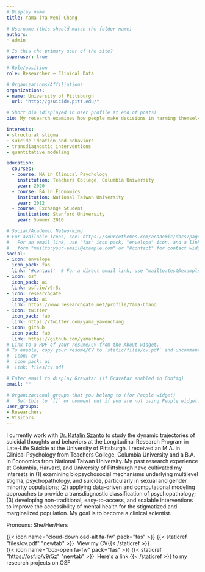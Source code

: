 ```yaml
---
# Display name
title: Yama (Ya-Wen) Chang

# Username (this should match the folder name)
authors:
- admin

# Is this the primary user of the site?
superuser: true

# Role/position
role: Researcher – Clinical Data

# Organizations/Affiliations
organizations:
- name: University of Pittsburgh
  url: "http://gsuicide.pitt.edu/"

# Short bio (displayed in user profile at end of posts)
bio: My research examines how people make decisions in harming themselves, especially among minority population (e.g., LGBTQ youth).

interests:
- structural stigma
- suicide ideation and behaviors
- transdiagnostic interventions
- quantitative modeling

education:
  courses:
  - course: MA in Clinical Psychology
    institution: Teachers College, Columbia University
    year: 2020
  - course: BA in Economics
    institution: National Taiwan University
    year: 2012
  - course: Exchange Student
    institution: Stanford University
    year: Summer 2010

# Social/Academic Networking
# For available icons, see: https://sourcethemes.com/academic/docs/page-builder/#icons
#   For an email link, use "fas" icon pack, "envelope" icon, and a link in the
#   form "mailto:your-email@example.com" or "#contact" for contact widget.
social:
- icon: envelope
  icon_pack: fas
  link: '#contact'  # For a direct email link, use "mailto:test@example.org".
- icon: osf
  icon_pack: ai
  link: osf.io/v9r5z
- icon: researchgate
  icon_pack: ai
  link: https://www.researchgate.net/profile/Yama-Chang
- icon: twitter
  icon_pack: fab
  link: https://twitter.com/yama_yawenchang
- icon: github
  icon_pack: fab
  link: https://github.com/yamachang
# Link to a PDF of your resume/CV from the About widget.
# To enable, copy your resume/CV to `static/files/cv.pdf` and uncomment the lines below.
#- icon: cv
#  icon_pack: ai
#  link: files/cv.pdf

# Enter email to display Gravatar (if Gravatar enabled in Config)
email: ""

# Organizational groups that you belong to (for People widget)
#   Set this to `[]` or comment out if you are not using People widget.
user_groups:
- Researchers
- Visitors
---
```


I currently work with [Dr. Katalin Szanto](https://scholar.google.com/citations?user=nI_gSnIAAAAJ&hl=en) to study the dynamic trajectories of suicidal thoughts and behaviors at the Longitudinal Research Program in Late-Life Suicide at the University of Pittsburgh. I received an M.A. in Clinical Psychology from Teachers College, Columbia University and a B.A. in Economics from National Taiwan University. My past research experience at Columbia, Harvard, and University of Pittsburgh have cultivated my interests in (1) examining biopsychosocial mechanisms underlying multilevel stigma, psychopathology, and suicide, particularly in sexual and gender minority populations; (2) applying data-driven and computational modeling approaches to provide a transdiagnostic classification of psychopathology; (3) developing non-traditional, easy-to-access, and scalable interventions to improve the accessibility of mental health for the stigmatized and marginalized population. My goal is to become a clinical scientist.

Pronouns: She/Her/Hers

{{< icon name="cloud-download-alt fa-fw" pack="fas" >}} {{< staticref "files/cv.pdf" "newtab" >}}&nbsp; View my CV{{< /staticref >}} <br/>
{{< icon name="box-open fa-fw" pack="fas" >}} {{< staticref "https://osf.io/v9r5z" "newtab" >}}&nbsp; Here's a link {{< /staticref >}} to my research projects on OSF
